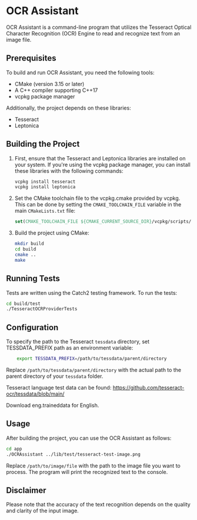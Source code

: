 # OCR Assistant

OCR Assistant is a command-line program that utilizes the Tesseract Optical Character Recognition (OCR) Engine to read and recognize text from an image file.

## Prerequisites

To build and run OCR Assistant, you need the following tools:

- CMake (version 3.15 or later)
- A C++ compiler supporting C++17
- vcpkg package manager

Additionally, the project depends on these libraries:

- Tesseract
- Leptonica

## Building the Project

1. First, ensure that the Tesseract and Leptonica libraries are installed on your system. If you're using the vcpkg package manager, you can install these libraries with the following commands:

    ```bash
    vcpkg install tesseract
    vcpkg install leptonica
    ```

2. Set the CMake toolchain file to the vcpkg.cmake provided by vcpkg. This can be done by setting the `CMAKE_TOOLCHAIN_FILE` variable in the main `CMakeLists.txt` file:

    ```cmake
    set(CMAKE_TOOLCHAIN_FILE ${CMAKE_CURRENT_SOURCE_DIR}/vcpkg/scripts/buildsystems/vcpkg.cmake CACHE STRING "Vcpkg toolchain file")
    ```

3. Build the project using CMake:

    ```bash
    mkdir build
    cd build
    cmake ..
    make
    ```

## Running Tests

Tests are written using the Catch2 testing framework. To run the tests:

```bash
cd build/test
./TesseractOCRProviderTests
```

## Configuration

To specify the path to the Tesseract `tessdata` directory, set TESSDATA_PREFIX path as an environment variable:

```bash
    export TESSDATA_PREFIX=/path/to/tessdata/parent/directory
```

Replace `/path/to/tessdata/parent/directory` with the actual path to the parent directory of your `tessdata` folder.

Tesseract language test data can be found: https://github.com/tesseract-ocr/tessdata/blob/main/ 

Download eng.traineddata for English.

## Usage

After building the project, you can use the OCR Assistant as follows:

```bash
cd app
./OCRAssistant ../lib/test/tesseract-test-image.png
```

Replace `/path/to/image/file` with the path to the image file you want to process. The program will print the recognized text to the console.

## Disclaimer

Please note that the accuracy of the text recognition depends on the quality and clarity of the input image.